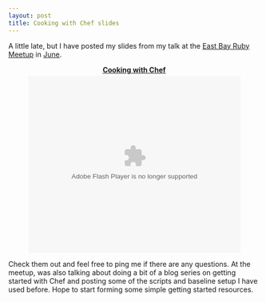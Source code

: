 ```yaml
---
layout: post
title: Cooking with Chef slides
---
```


A little late, but I have posted my slides from my talk at the [East Bay
Ruby Meetup]() in [June]().

<center><div style="width:425px;margin: 10px" id="__ss_8668127"><strong style="display:block;margin:12px 0 4px"><a href="http://www.slideshare.net/krobertson2/cooking-with-chef-8668127" title="Cooking with Chef">Cooking with Chef</a></strong><object id="__sse8668127" width="425" height="355"><param name="movie" value="http://static.slidesharecdn.com/swf/ssplayer2.swf?doc=cheftalk-110722221912-phpapp02&stripped_title=cooking-with-chef-8668127&userName=krobertson2" /><param name="allowFullScreen" value="true"/><param name="allowScriptAccess" value="always"/><embed name="__sse8668127" src="http://static.slidesharecdn.com/swf/ssplayer2.swf?doc=cheftalk-110722221912-phpapp02&stripped_title=cooking-with-chef-8668127&userName=krobertson2" type="application/x-shockwave-flash" allowscriptaccess="always" allowfullscreen="true" width="425" height="355"></embed></object></div></center>

Check them out and feel free to ping me if there are any questions.  At
the meetup, was also talking about doing a bit of a blog series on
getting started with Chef and posting some of the scripts and baseline
setup I have used before.  Hope to start forming some simple getting started resources.

